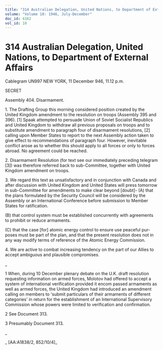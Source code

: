 ```yaml
---
title: "314 Australian Delegation, United Nations, to Department of External Affairs"
volume: "Volume 10: 1946, July-December"
doc_id: 4162
vol_id: 10
---
```


# 314 Australian Delegation, United Nations, to Department of External Affairs

Cablegram UN997 NEW YORK, 11 December 946, 11.12 p.m.

SECRET

Assembly 404. Disarmament.

1\. The Drafting Group this morning considered position created by the United Kingdom amendment to the resolution on troops (Assembly 395 and 396). [1] Spaak attempted to persuade Union of Soviet Socialist Republics and United Kingdom to withdraw all previous proposals on troops and to substitute amendment to paragraph four of disarmament resolutions, [2] calling upon Member States to report to the next Assembly action taken to give effect to recommendations of paragraph four. However, inevitable conflict arose as to whether this should apply to all forces or only to forces abroad. No agreement could be reached.

2\. Disarmament Resolution (for text see our immediately preceding telegram [3]) was therefore referred back to sub-Committee, together with United Kingdom amendment on troops.

3\. We regard this text as unsatisfactory and in conjunction with Canada and after discussion with United Kingdom and United States will press tomorrow in sub-Committee for amendments to make clear beyond [doubt]- (A) that the plans formulated by the Security Council will be considered by the Assembly or an International Conference before submission to Member States for ratification.

(B) that control system must be established concurrently with agreements to prohibit or reduce armaments.

(C) that the case [for] atomic energy control to ensure use peaceful pur-poses must be part of the plan, and that the present resolution does not in any way modify terms of reference of the Atomic Energy Commission.

4\. We are active to combat increasing tendency on the part of our Allies to accept ambiguous and plausible compromises.

_

1 When, during 10 December plenary debate on the U.K. draft resolution requesting information on armed forces, Molotov had offered to accept a system of international verification provided it encom passed armaments as well as armed forces, the United Kingdom had introduced an amendment calling on members to 'submit particulars of their armaments of different categories' in return for the establishment of an International Supervisory Commission whose powers were limited to verification and confirmation.

2 See Document 313.

3 Presumably Document 313.

_

_ [AA:A1838/2, 852/10/4]_
